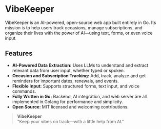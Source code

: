 # VibeKeeper

VibeKeeper is an AI-powered, open-source web app built entirely in Go. Its mission is to help users track occasions, manage subscriptions, and organize their lives with the power of AI—using text, forms, or even voice input.

## Features

- **AI-Powered Data Extraction:** Uses LLMs to understand and extract relevant data from user input, whether typed or spoken.
- **Occasion and Subscription Tracking:** Add, track, analyze and get reminders for important dates, renewals, and events.
- **Flexible Input:** Supports structured forms, text input, and voice commands.
- **Fully Written in Go:** Backend, AI integration, and web server are all implemented in Golang for performance and simplicity.
- **Open Source:** MIT licensed and welcoming contributions.

> **VibeKeeper**  
> "Keep your vibes on track—with a little help from AI."
